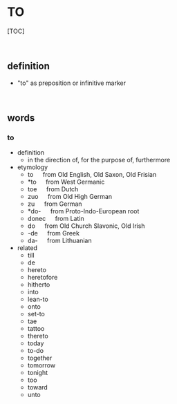 # TO

[TOC]

<br>

## definition

+ "to" as preposition or infinitive marker

<br>

## words

### to

+ definition
  + in the direction of, for the purpose of, furthermore 
+ etymology
  + to &emsp; from Old English, Old Saxon, Old Frisian
  + *to &emsp; from West Germanic
  + toe &emsp; from Dutch
  + zuo &emsp; from Old High German
  + zu &emsp; from German
  + *do- &emsp; from Proto-Indo-European root
  + donec &emsp; from Latin
  + do &emsp; from Old Church Slavonic, Old Irish
  + -de &emsp; from Greek
  + da- &emsp; from Lithuanian
+ related
  + till
  + de
  + hereto
  + heretofore
  + hitherto
  + into
  + lean-to
  + onto
  + set-to
  + tae
  + tattoo
  + thereto
  + today
  + to-do
  + together
  + tomorrow
  + tonight
  + too
  + toward
  + unto